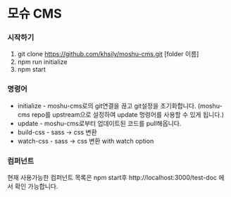 # 모슈 CMS

### 시작하기
1. git clone https://github.com/khsily/moshu-cms.git [folder 이름]
2. npm run initialize
3. npm start

### 명령어
- initialize - moshu-cms로의 git연결을 끊고 git설정을 초기화합니다. 
  (moshu-cms repo를 upstream으로 설정하여 update 멍령어를 사용할 수 있게 됩니다.)
- update - moshu-cms로부터 업데이트된 코드를 pull해옵니다.
- build-css - sass -> css 변환
- watch-css - sass -> css 변환 with watch option

### 컴퍼넌트
현재 사용가능한 컴퍼넌트 목록은 npm start후
http://localhost:3000/test-doc 에서 확인 가능합니다.